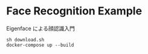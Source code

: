 # Face Recognition Example

Eigenface による顔認識入門

```console
sh download.sh
docker-compose up --build
```
